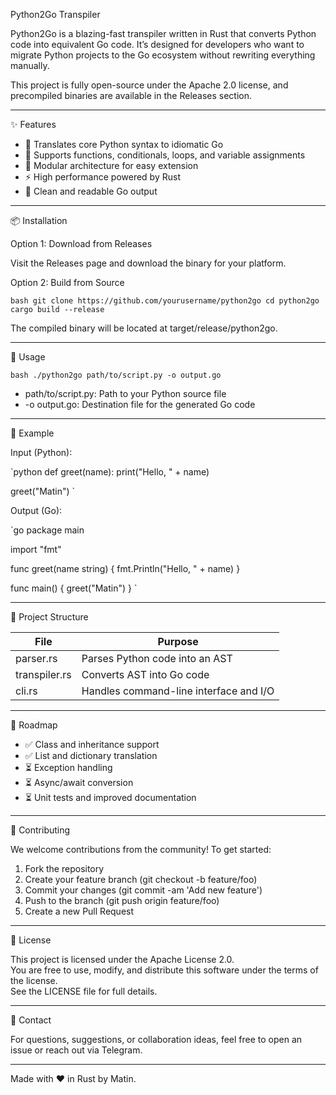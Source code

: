 Python2Go Transpiler

Python2Go is a blazing-fast transpiler written in Rust that converts Python code into equivalent Go code. It’s designed for developers who want to migrate Python projects to the Go ecosystem without rewriting everything manually.

This project is fully open-source under the Apache 2.0 license, and precompiled binaries are available in the Releases section.

---

✨ Features

- 🔁 Translates core Python syntax to idiomatic Go
- 🧠 Supports functions, conditionals, loops, and variable assignments
- 🧩 Modular architecture for easy extension
- ⚡ High performance powered by Rust
- 📄 Clean and readable Go output

---

📦 Installation

Option 1: Download from Releases

Visit the Releases page and download the binary for your platform.

Option 2: Build from Source

`bash
git clone https://github.com/yourusername/python2go
cd python2go
cargo build --release
`

The compiled binary will be located at target/release/python2go.

---

🚀 Usage

`bash
./python2go path/to/script.py -o output.go
`

- path/to/script.py: Path to your Python source file
- -o output.go: Destination file for the generated Go code

---

📖 Example

Input (Python):

`python
def greet(name):
    print("Hello, " + name)

greet("Matin")
`

Output (Go):

`go
package main

import "fmt"

func greet(name string) {
    fmt.Println("Hello, " + name)
}

func main() {
    greet("Matin")
}
`

---

🧠 Project Structure

| File           | Purpose                                  |
|----------------|------------------------------------------|
| parser.rs    | Parses Python code into an AST           |
| transpiler.rs| Converts AST into Go code                |
| cli.rs       | Handles command-line interface and I/O   |

---

🔭 Roadmap

- ✅ Class and inheritance support
- ✅ List and dictionary translation
- ⏳ Exception handling
- ⏳ Async/await conversion
- ⏳ Unit tests and improved documentation

---

🤝 Contributing

We welcome contributions from the community! To get started:

1. Fork the repository
2. Create your feature branch (git checkout -b feature/foo)
3. Commit your changes (git commit -am 'Add new feature')
4. Push to the branch (git push origin feature/foo)
5. Create a new Pull Request

---

📄 License

This project is licensed under the Apache License 2.0.  
You are free to use, modify, and distribute this software under the terms of the license.  
See the LICENSE file for full details.

---

💬 Contact

For questions, suggestions, or collaboration ideas, feel free to open an issue or reach out via Telegram.

---

Made with ❤️ in Rust by Matin.
